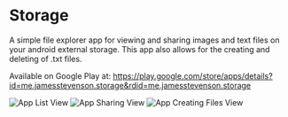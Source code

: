 # Storage
A simple file explorer app for viewing and sharing images and text files on your android external storage. This app also allows for the creating and deleting of .txt files. 

Available on Google Play at: https://play.google.com/store/apps/details?id=me.jamesstevenson.storage&rdid=me.jamesstevenson.storage

![App List View](https://lh3.googleusercontent.com/c1ag3uSB-9JRw1MwTzDAGAC2v8-C-JKafq7C3GfLwxBKsRtrx1mlcOkKVm6AcLwUlQ=w720-h310-rw)
![App Sharing View](https://lh3.googleusercontent.com/2yxTRb8nEYYEGN9YLDXWfRCTjIqwFD5xLpBHhZQkZxOfgu9CYOolwLeKjP5vpydr3Q=w720-h310-rw)
![App Creating Files View](https://lh3.googleusercontent.com/aEe09OBMQ7I86j2pP5guYtW93wktbt3BSH9Y1IcTTwu6oFbJIHlYnBpawl74M_c__4Y=w720-h310-rw)

